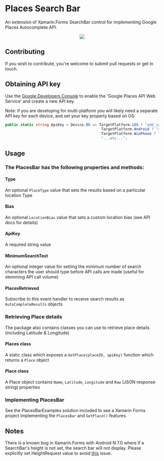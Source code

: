 # Places Search Bar

An extension of Xamarin.Forms SearchBar control for implementing Google Places Autocomplete API.

<center><img src="https://2.bp.blogspot.com/-rI4zz5S5RnA/WKy9bWl6K7I/AAAAAAAAE3k/Tbo8u25M720LJ-5ij0nDnAgNEXeZA8wOgCLcB/s1600/PlacesSearchBar.png" /> </center>


## Contributing
If you wish to contribute, you're welcome to submit pull requests or get in touch.


## Obtaining API key
Use the [Google Developers Console](https://console.developers.google.com/) to enable the 'Google Places API Web Service' and create a new API key.

Note: if you are developing for multi-platform you will likely need a separate API key for each device, and set your key property based on OS:
```csharp
public static string ApiKey = Device.OS == TargetPlatform.iOS ? "add_ios_key_here" :
                                            TargetPlatform.Android ? "add_android_key_here" :
                                            TargetPlatform.WinPhone ? "add_winphone_key_here" :
                                            "...etc...";
```

## Usage
### The PlacesBar has the following properties and methods:

#### Type
An optional ```PlaceType``` value that sets the results based on a particular location Type

#### Bias
An optional ```LocationBias``` value that sets a custom location bias (see API docs for details)

#### ApiKey
A required string value

#### MinimumSearchText
An optional integer value for setting the minimum number of search characters the user should type before API calls are made (useful for stemming API call volume)

#### PlacesRetrieved
Subscribe to this event handler to receive search results as ```AutoCompleteResults``` objects


### Retrieving Place details
The package also contains classes you can use to retrieve place details (including Latitude & Longitude)

#### Places class
A static class which exposes a ```GetPlace(placeID, apiKey)``` function which returns a ```Place``` object

#### Place class
A Place object contains ```Name```, ```Latitude```, ```Longitude``` and ```Raw``` (JSON response string) properties


### Implementing PlacesBar
See the PlacesBarExamples solution included to see a Xamarin Forms project implementing the ```PlacesBar``` and ```GetPlace()``` features.

## Notes
There is a known bug in Xamarin.Forms with Android N 7.0 where if a SearchBar's height is not set, the search bar will not display. Please explicitly set HeightRequest value to avoid [this](https://bugzilla.xamarin.com/show_bug.cgi?id=43975) issue.
